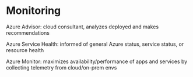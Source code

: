 # Monitoring

Azure Advisor: cloud consultant, analyzes deployed and makes recommendations

Azure Service Health: informed of general Azure status, service status, or resource health

Azure Monitor: maximizes availability/performance of apps and services by collecting telemetry from cloud/on-prem envs